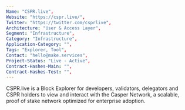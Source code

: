 ```yaml
---
Name: "CSPR.live",
Website: "https://cspr.live/",
Twitter: "https://twitter.com/csprlive",
Architecture: "User & Access Layer",
Segment: "Infrastructure",
Category: "Infrastructure",
Application-Category: "",
Tags: "Explorer, Tool",
Contact: "hello@make.services",
Project-Status: "Live - Active",
Contract-Hashes-Main: "",
Contract-Hashes-Test: "",
---
```

<!--lang:en--> 
CSPR.live is a Block Explorer for developers, validators, delegators and CSPR holders to view and interact with the Casper Network, a scalable, proof of stake network optimized for enterprise adoption.
<!--lang:es--] 
CSPR.live es un Explorador de Bloques para desarrolladores, validadores, delegatarios y poseedores de CSPR para ver e interactuar con la Red Casper, una red escalable y de prueba de participación optimizada para la adopción empresarial.

<!--lang:de--] 
CSPR.live ist ein Block-Explorer für Entwickler, Validierer, Delegierte und CSPR-Inhaber, um mit dem Casper-Netzwerk zu interagieren und es zu betrachten, ein skalierbares, Proof-of-Stake-Netzwerk, das für die Unternehmensadoption optimiert ist.

<!--lang:fr--] 
CSPR.live est un explorateur de blocs pour les développeurs, les validateurs, les délégués et les détenteurs de CSPR pour visualiser et interagir avec le réseau Casper, un réseau évolutif et à preuve d'enjeu optimisé pour l'adoption par les entreprises.

<!--lang:pl--] 
CSPR.live to Eksplorator Bloków dla programistów, walidatorów, delegatów i posiadaczy CSPR, umożliwiający przeglądanie i interakcję z Siecią Casper, skalowalną siecią proof of stake zoptymalizowaną pod kątem adopcji przedsiębiorstw.

<!--lang:uk--] 
CSPR.live — це Провідник Блоків для розробників, валідаторів, делегатів та власників CSPR для перегляду та взаємодії з Мережею Casper, масштабованою мережею з доказом частки, оптимізованою для впровадження в підприємства.
[!--lang:*-->  
